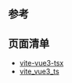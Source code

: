## 参考

## 页面清单


* [vite-vue3-tsx](https://github.com/cangshudada/vite-vue3-tsx)
* [vite_vue3_ts](https://github.com/xushanpei/vite_vue3_ts)
